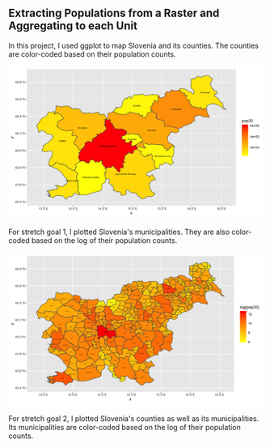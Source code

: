 ## Extracting Populations from a Raster and Aggregating to each Unit

In this project, I used ggplot to map Slovenia and its counties. The counties are color-coded based on their population counts.

![](svn_pop20_adm1.png)

For stretch goal 1, I plotted Slovenia's municipalities. They are also color-coded based on the log of their population counts.

![](svn_pop20_adm2.png)

For stretch goal 2, I plotted Slovenia's counties as well as its municipalities. Its municipalities are color-coded based on the log of their population counts.
